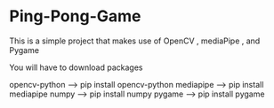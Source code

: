 # Ping-Pong-Game
This is a simple project that makes use of OpenCV , mediaPipe , and Pygame 

You will have to download packages 

opencv-python -->  pip install opencv-python
mediapipe --> pip install mediapipe
numpy --> pip install numpy
pygame --> pip install pygame 
